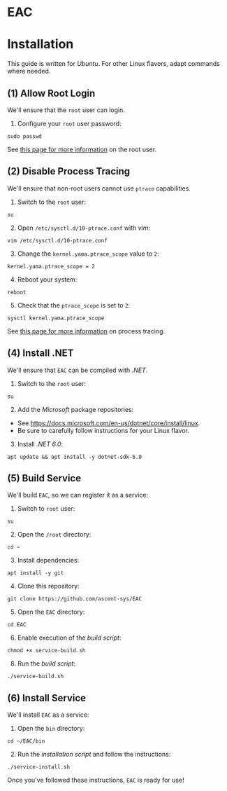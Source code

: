 # EAC

# Installation

This guide is written for *Ubuntu*. For other Linux flavors, adapt commands where needed.

## (1) Allow Root Login

We'll ensure that the `root` user can login.

1. Configure your `root` user password:

```
sudo passwd
```

See [this page for more information](https://www.cyberciti.biz/faq/how-can-i-log-in-as-root/) on the root user.

## (2) Disable Process Tracing

We'll ensure that non-root users cannot use `ptrace` capabilities.

1. Switch to the `root` user:

```
su
```

2. Open `/etc/sysctl.d/10-ptrace.conf` with *vim*:

```
vim /etc/sysctl.d/10-ptrace.conf
```

3. Change the `kernel.yama.ptrace_scope` value to `2`:

```
kernel.yama.ptrace_scope = 2
```

4. Reboot your system:

```
reboot
```

5. Check that the `ptrace_scope` is set to `2`:

```
sysctl kernel.yama.ptrace_scope
```

See [this page for more information](https://www.kernel.org/doc/Documentation/security/Yama.txt) on process tracing.

## (4) Install .NET

We'll ensure that `EAC` can be compiled with *.NET*.

1. Switch to the `root` user:

```
su
```

2. Add the *Microsoft* package repositories:

* See https://docs.microsoft.com/en-us/dotnet/core/install/linux.
* Be sure to carefully follow instructions for your Linux flavor.

3. Install *.NET 6.0*:

```
apt update && apt install -y dotnet-sdk-6.0
```

## (5) Build Service

We'll build `EAC`, so we can register it as a service:

1. Switch to `root` user:

```
su
```

2. Open the `/root` directory: 

```
cd ~
```

3. Install dependencies:

```
apt install -y git
```

4. Clone this repository:

```
git clone https://github.com/ascent-sys/EAC
```

5. Open the `EAC` directory:

```
cd EAC
```

6. Enable execution of the *build script*:

```
chmod +x service-build.sh
```

8. Run the *build script*:

```
./service-build.sh
```

## (6) Install Service

We'll install `EAC` as a service:

1. Open the `bin` directory:

```
cd ~/EAC/bin
```

2. Run the *installation script* and follow the instructions:

```
./service-install.sh
```

Once you've followed these instructions, `EAC` is ready for use!
